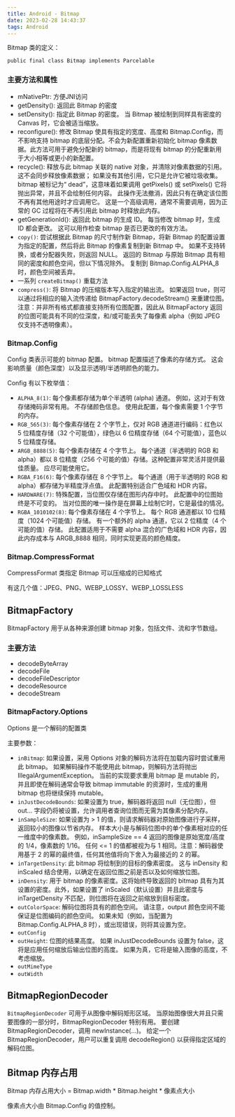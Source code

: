 ```yaml
---
title: Android - Bitmap
date: 2023-02-28 14:43:37
tags: Android
---
```


Bitmap 类的定义：
```
public final class Bitmap implements Parcelable
```

### 主要方法和属性
* mNativePtr: 方便JNI访问
* getDensity(): 返回此 Bitmap 的密度
* setDensity(): 指定此 Bitmap 的密度。 当 Bitmap 被绘制到同样具有密度的 Canvas 时，它会被适当缩放。
* reconfigure(): 修改 Bitmap 使具有指定的宽度、高度和 Bitmap.Config，而不影响支持 bitmap 的底层分配。不会为新配置重新初始化 bitmap 像素数据。此方法可用于避免分配新的 bitmap，而是将现有 bitmap 的分配重新用于大小相等或更小的新配置。
* recycle(): 释放与此 bitmap 关联的 native 对象，并清除对像素数据的引用。 这不会同步释放像素数据； 如果没有其他引用，它只是允许它被垃圾收集。 bitmap 被标记为“ dead”，这意味着如果调用 getPixels() 或 setPixels() 它将抛出异常，并且不会绘制任何内容。 此操作无法撤消，因此只有在确定该位图不再有其他用途时才应调用它。 这是一个高级调用，通常不需要调用，因为正常的 GC 过程将在不再引用此 bitmap 时释放此内存。
* getGenerationId(): 返回此 bitmap 的生成 ID。 每当修改 bitmap 时，生成 ID 都会更改。 这可以用作检查 bitmap 是否已更改的有效方法。
* `copy()`: 尝试根据此 Bitmap 的尺寸制作新 Bitmap，将新 Bitmap 的配置设置为指定的配置，然后将此 Bitmap 的像素复制到新 Bitmap 中。 如果不支持转换，或者分配器失败，则返回 NULL。 返回的 Bitmap 与原始 Bitmap 具有相同的密度和颜色空间，但以下情况除外。 复制到 Bitmap.Config.ALPHA_8 时，颜色空间被丢弃。
* 一系列 `createBitmap()` 重载方法
* `compress()`: 将 Bitmap 的压缩版本写入指定的输出流。 如果返回 true，则可以通过将相应的输入流传递给 BitmapFactory.decodeStream() 来重建位图。 注意：并非所有格式都直接支持所有位图配置，因此从 BitmapFactory 返回的位图可能具有不同的位深度，和/或可能丢失了每像素 alpha（例如 JPEG 仅支持不透明像素）。


### Bitmap.Config
Config 类表示可能的 bitmap 配置。 bitmap 配置描述了像素的存储方式。 这会影响质量（颜色深度）以及显示透明/半透明颜色的能力。

Config 有以下枚举值：
* `ALPHA_8(1)`: 每个像素都存储为单个半透明 (alpha) 通道。 例如，这对于有效存储掩码非常有用。 不存储颜色信息。 使用此配置，每个像素需要 1 个字节的内存。
* `RGB_565(3)`: 每个像素存储在 2 个字节上，仅对 RGB 通道进行编码：红色以 5 位精度存储（32 个可能值），绿色以 6 位精度存储（64 个可能值），蓝色以 5 位精度存储。
* `ARGB_8888(5)`: 每个像素存储在 4 个字节上。 每个通道（半透明的 RGB 和 alpha）都以 8 位精度（256 个可能的值）存储。这种配置非常灵活并提供最佳质量。 应尽可能使用它。
* `RGBA_F16(6)`: 每个像素存储在 8 个字节上。 每个通道（用于半透明的 RGB 和 alpha）都存储为半精度浮点值。 此配置特别适合广色域和 HDR 内容。
* `HARDWARE(7)`: 特殊配置，当位图仅存储在图形内存中时。 此配置中的位图始终是不可变的。 当对位图的唯一操作是在屏幕上绘制它时，它是最佳的情况。
* `RGBA_1010102(8)`: 每个像素存储在 4 个字节上。 每个 RGB 通道都以 10 位精度（1024 个可能值）存储。 有一个额外的 alpha 通道，它以 2 位精度（4 个可能的值）存储。 此配置适用于不需要 alpha 混合的广色域和 HDR 内容，因此内存成本与 ARGB_8888 相同，同时实现更高的颜色精度。


### Bitmap.CompressFormat
CompressFormat 类指定 Bitmap 可以压缩成的已知格式

有这几个值：JPEG、PNG、WEBP_LOSSY、WEBP_LOSSLESS


## BitmapFactory
BitmapFactory 用于从各种来源创建 bitmap 对象，包括文件、流和字节数组。

### 主要方法
* decodeByteArray
* decodeFile
* decodeFileDescriptor
* decodeResource
* decodeStream


### BitmapFactory.Options
Options 是一个解码的配置类

主要参数：
* `inBitmap`: 如果设置，采用 Options 对象的解码方法将在加载内容时尝试重用此 bitmap。 如果解码操作不能使用此 bitmap，则解码方法将抛出 IllegalArgumentException。 当前的实现要求重用 bitmap 是 mutable 的，并且即使在解码通常会导致 bitmap immutable 的资源时，生成的重用 bitmap 也将继续保持 mutable。
* `inJustDecodeBounds`: 如果设置为 true，解码器将返回 null（无位图），但 out... 字段仍将被设置，允许调用者查询位图而无需为其像素分配内存。
* `inSampleSize`: 如果设置为 > 1 的值，则请求解码器对原始图像进行子采样，返回较小的图像以节省内存。 样本大小是与解码位图中的单个像素相对应的任一维度中的像素数。 例如，inSampleSize == 4 返回的图像是原始宽度/高度的 1/4，像素数的 1/16。 任何 <= 1 的值都被视为与 1 相同。注意：解码器使用基于 2 的幂的最终值，任何其他值将向下舍入为最接近的 2 的幂。
* `inTargetDensity`: 此 bitmap 将绘制到的目标的像素密度。 这与 inDensity 和 inScaled 结合使用，以确定在返回位图之前是否以及如何缩放位图。
* `inDensity`: 用于 bitmap 的像素密度。这将始终导致返回的 bitmap 具有为其设置的密度。此外，如果设置了 inScaled（默认设置）并且此密度与 inTargetDensity 不匹配，则位图将在返回之前缩放到目标密度。
* `outColorSpace`: 解码位图将具有的颜色空间。 请注意，output 颜色空间不能保证是位图编码的颜色空间。 如果未知（例如，当配置为 Bitmap.Config.ALPHA_8 时），或出现错误，则将其设置为空。
* `outConfig`
* `outHeight`: 位图的结果高度。 如果 inJustDecodeBounds 设置为 false，这将是应用任何缩放后输出位图的高度。 如果为真，它将是输入图像的高度，不考虑缩放。
* `outMimeType`
* `outWidth`


## BitmapRegionDecoder
`BitmapRegionDecoder` 可用于从图像中解码矩形区域。 当原始图像很大并且只需要图像的一部分时，BitmapRegionDecoder 特别有用。
要创建 BitmapRegionDecoder，调用 newInstance(...)。 给定一个 BitmapRegionDecoder，用户可以重复调用 decodeRegion() 以获得指定区域的解码位图。


## Bitmap 内存占用
Bitmap 内存占用大小 = Bitmap.width * Bitmap.height * 像素点大小

像素点大小由 Bitmap.Config 的值控制。


